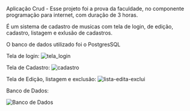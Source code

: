 <p>Aplicação Crud -  Esse projeto foi a prova da faculdade, no componente programação para internet, com duração de 3 horas.</p>
<p>É um sistema de cadastro de musicas com tela de login, de edição, cadastro, listagem e exlusão de cadastros.</p> 
<p>O banco de dados utilizado foi o PostgresSQL</p>

  Tela de login:
  ![tela_login](https://github.com/Leokrindges/CRUD-Prova-Faculdade/assets/123202044/ea419eb9-8080-4b20-b01d-37510782524d)

  Tela de Cadastro:
  ![cadastro](https://github.com/Leokrindges/CRUD-Prova-Faculdade/assets/123202044/d5aeddb5-2f22-4c90-846f-b085d13601d0)

  Tela de Edição, listagem e exclusão:
  ![lista-edita-exclui](https://github.com/Leokrindges/CRUD-Prova-Faculdade/assets/123202044/caa6843b-9259-4832-9a42-e4dce36bb8f5)

  Banco de Dados:
  
  ![Banco de Dados](https://github.com/Leokrindges/CRUD-Prova-Faculdade/assets/123202044/7451da8e-999a-42e8-b168-807afa4a10a5)

